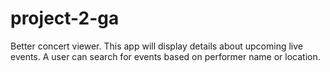 # project-2-ga
Better concert viewer. This app will display details about upcoming live events. A user can search for events based on performer name or location. 
